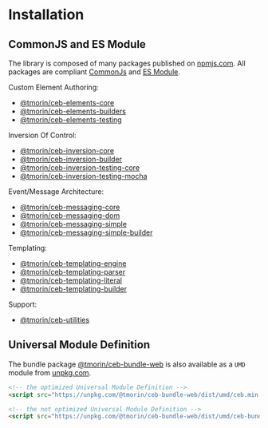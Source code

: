# Installation

## CommonJS and ES Module

The library is composed of many packages published on [npmjs.com].
All packages are compliant [CommonJs](https://flaviocopes.com/commonjs) and [ES Module](https://flaviocopes.com/es-modules).

Custom Element Authoring:
- [@tmorin/ceb-elements-core](https://www.npmjs.com/package/@tmorin/ceb-elements-core)
- [@tmorin/ceb-elements-builders](https://www.npmjs.com/package/@tmorin/ceb-elements-builders)
- [@tmorin/ceb-elements-testing](https://www.npmjs.com/package/@tmorin/ceb-elements-testing)

Inversion Of Control:
- [@tmorin/ceb-inversion-core](https://www.npmjs.com/package/@tmorin/ceb-inversion-core)
- [@tmorin/ceb-inversion-builder](https://www.npmjs.com/package/@tmorin/ceb-inversion-builder)
- [@tmorin/ceb-inversion-testing-core](https://www.npmjs.com/package/@tmorin/ceb-inversion-testing-core)
- [@tmorin/ceb-inversion-testing-mocha](https://www.npmjs.com/package/@tmorin/ceb-inversion-testing-mocha)

Event/Message Architecture:
- [@tmorin/ceb-messaging-core](https://www.npmjs.com/package/@tmorin/ceb-messaging-core)
- [@tmorin/ceb-messaging-dom](https://www.npmjs.com/package/@tmorin/ceb-messaging-dom)
- [@tmorin/ceb-messaging-simple](https://www.npmjs.com/package/@tmorin/ceb-messaging-simple)
- [@tmorin/ceb-messaging-simple-builder](https://www.npmjs.com/package/@tmorin/ceb-messaging-simple-builder)

Templating:
- [@tmorin/ceb-templating-engine](https://www.npmjs.com/package/@tmorin/ceb-templating-engine)
- [@tmorin/ceb-templating-parser](https://www.npmjs.com/package/@tmorin/ceb-templating-parser)
- [@tmorin/ceb-templating-literal](https://www.npmjs.com/package/@tmorin/ceb-templating-literal)
- [@tmorin/ceb-templating-builder](https://www.npmjs.com/package/@tmorin/ceb-templating-builder)

Support:
- [@tmorin/ceb-utilities](https://www.npmjs.com/package/@tmorin/ceb-utilities)

## Universal Module Definition

The bundle package [@tmorin/ceb-bundle-web](https://www.npmjs.com/package/@tmorin/ceb-bundle-web) is also available as a `UMD` module from [unpkg.com].

```html
<!-- the optimized Universal Module Definition -->
<script src="https://unpkg.com/@tmorin/ceb-bundle-web/dist/umd/ceb.min.js"></script>
```

```html
<!-- the not optimized Universal Module Definition -->
<script src="https://unpkg.com/@tmorin/ceb-bundle-web/dist/umd/ceb-bundle-web.js"></script>
```

[unpkg.com]: https://unpkg.com
[npmjs.com]: https://www.npmjs.com
